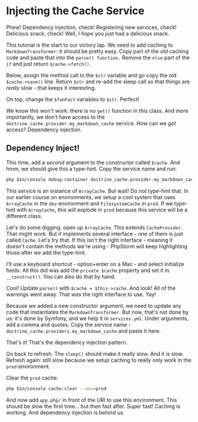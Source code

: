 # Injecting the  Cache Service

Phew! Dependency injection, check! Registering new services, check! Delicious snack,
check! Well, I *hope* you just had a delicious snack.

This tutorial is the start to our victory lap. We need to add caching to `MarkdownTransformer`:
it should be pretty easy. Copy part of the *old* caching code and paste that into
the `parse() function.` Remove the `else` part of the `if` and just return `$cache->fetch()`.

Below, assign the method call to the `$str` variable and go copy the old `$cache->save()`
line. Return `$str` and re-add the sleep call so that things are *really* slow - that
keeps it interesting.

On top, change the `$funFact` variables to `$str`. Perfect!

*We* know this won't work: there is no `get()` function in this class. And more importantly,
we don't have access to the `doctrine_cache.provider.my_markdown_cache` service.
How can we *get* access? Dependency injection.

## Dependency Inject!

This time, add a *second* argument to the constructor called `$cache`. And hmm,
we should give this a type-hint. Copy the service name and run:

```bash
php bin/console debug:container doctrine_cache.provider.my_markdown_cache
```

This service is an instance of `ArrayCache`. But wait! Do *not* type-hint that. In
our earlier course on environments, we setup a cool system that uses `ArrayCache` in
the `dev` environment and `FilesystemCache` in `prod`. If we type-hint with `ArrayCache`,
this will explode in `prod` because this service will be a different class.

Let's do some digging: open up `ArrayCache`. This extends `CacheProvider`. That
might work. But *it* implements several interface - one of them is just called
`Cache`. Let's try that. If this isn't the right interface - meaning it doesn't contain
the methods we're using - PhpStorm will keep highlighting those after we add the
type-hint.

I'll use a keyboard shortcut - option+enter on a Mac - and select initialize fields.
All this did was add the `private $cache` property and set it in `__construct()`.
You can also do that by hand.

Cool! Update `parse()` with `$cache = $this->cache`. And look! All of the warnings
went away. That *was* the right interface to use. Yay!

Because we added a new constructor argument, we need to update any code that instantiates
the `MarkdownTransformer`. But now, that's not done by us: it's done by Symfony,
and we help it in `services.yml`. Under arguments, add a comma and quotes. Copy
the service name - `doctrine_cache.providers.my_markdown_cache` and paste it here.

That's it! That's the dependency injection pattern.

Go back to refresh. The `sleep()` should make it really slow. And it *is* slow.
Refresh again: still slow because we setup caching to really only work in the `prod`
environment.

Clear the `prod` cache:

```bash
php bin/console cache:clear --env=prod
```

And now add `app.php/` in front of the URI to use this environment. This should be
slow the first time... but then fast after. Super fast! Caching is working. And
dependency injection is behind us.
